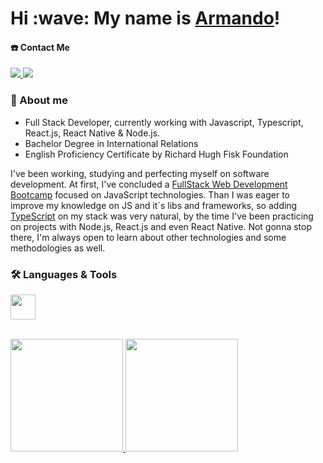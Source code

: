 <h1>Hi :wave: My name is <a href="https://cv-page-arneto19.netlify.app/">Armando</a>!</h1>

#### ☎️ Contact Me
<div>
  <a href="mailto:armandopdneto@gmail.com">
    <img src="https://img.shields.io/badge/-Gmail-%23333?style=for-the-badge&logo=gmail&logoColor=red" target="_blank">
  </a>
  <a href="https://www.linkedin.com/in/armando-neto/" target="blank">
    <img src="https://img.shields.io/badge/-LinkedIn-%230077B5?style=for-the-badge&logo=linkedin&logoColor=white" target="_blank">
  </a>
</div>

### 📍 About me

<ul>
  <li>Full Stack Developer, currently working with Javascript, Typescript, React.js, React Native & Node.js.
  <li>Bachelor Degree in International Relations</li>
  <li>English Proficiency Certificate by Richard Hugh Fisk Foundation</li>
</ul>

<p> I've been working, studying and perfecting myself on software development. At first, I've concluded a <a href="https://www.udemy.com/certificate/UC-1daf837d-08a2-437b-8b5d-8832bc64e14a/">FullStack Web Development Bootcamp</a> focused on JavaScript technologies. Than I was eager to improve my knowledge on JS and it´s libs and frameworks, so adding <a href="https://www.dio.me/certificate/2725B9D9/share">TypeScript</a> on my stack was very natural, by the time I've been practicing on projects with Node.js, React.js and even React Native. Not gonna stop there, I'm always open to learn about other technologies and some methodologies as well.</p>

### 🛠️ Languages & Tools
<p>
  <a href="https://skillicons.dev">
    <img height="40" src="https://skillicons.dev/icons?i=html,css,js,bootstrap,jquery,ts,react,sass,tailwind,nodejs,mongodb,git" />
  </a>
</p>


<br>
 <div>
  <a href="#">
  <img height="180em" src="https://github-readme-stats.vercel.app/api?username=ArNeto19&show_icons=true&theme=dracula&include_all_commits=true&count_private=true"/>
  <img height="180em" src="https://github-readme-stats.vercel.app/api/top-langs/?username=ArNeto19&layout=compact&langs_count=7&theme=dracula"/>
</div> 

